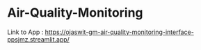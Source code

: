 # Air-Quality-Monitoring

Link to App : https://ojaswit-gm-air-quality-monitoring-interface-ppsjmz.streamlit.app/
